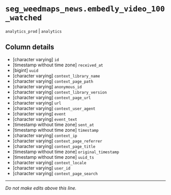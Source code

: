 # `seg_weedmaps_news.embedly_video_100_watched`
`analytics_prod` | `analytics`

## Column details
* [character varying] `id`
* [timestamp without time zone] `received_at`
* [bigint]    `uuid`
* [character varying] `context_library_name`
* [character varying] `context_page_path`
* [character varying] `anonymous_id`
* [character varying] `context_library_version`
* [character varying] `context_page_url`
* [character varying] `url`
* [character varying] `context_user_agent`
* [character varying] `event`
* [character varying] `event_text`
* [timestamp without time zone] `sent_at`
* [timestamp without time zone] `timestamp`
* [character varying] `context_ip`
* [character varying] `context_page_referrer`
* [character varying] `context_page_title`
* [timestamp without time zone] `original_timestamp`
* [timestamp without time zone] `uuid_ts`
* [character varying] `context_locale`
* [character varying] `user_id`
* [character varying] `context_page_search`

-------------------------------------------------------------------------------
*Do not make edits above this line.*

